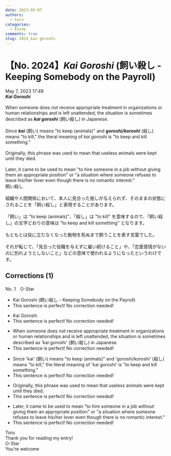 ```yaml
---
date: 2023-05-07
authors:
  - toru
categories:
  - Essay
comments: true
slug: 2024_kai-goroshi
---
```


# 【No. 2024】<strong><em>Kai Goroshi</strong></em> (飼い殺し - Keeping Somebody on the Payroll)
<div class="date">May 7, 2023 17:49</div>
<div id="post"><div id="body_show_ori">
<strong><em>Kai Goroshi</strong></em><br/><br/>When someone does not receive appropriate treatment in organizations or human relationships and is left unattended, the situation is sometimes described as <strong><em>kai goroshi</em></strong> (飼い殺し) in Japanese.<br/><br/>Since <strong><em>kai</em></strong> (飼い) means "to keep (animals)" and <strong><em>goroshi/koroshi</em></strong> (殺し) means "to kill," the literal meaning of <em>kai goroshi</em> is "to keep and kill something."<br/><br/>Originally, this phrase was used to mean that useless animals were kept until they died.<br/><br/>Later, it came to be used to mean "to hire someone in a job without giving them an appropriate position" or "a situation where someone refuses to leave his/her lover even though there is no romantic interest."
</div></div>

<!-- more -->

<div id="post_ja"><div id="body_show_mo">
飼い殺し<br/><br/>組織や人間関係において、本人に見合った施しが与えられず、そのままの状態にされることを「飼い殺し」と表現することがあります。<br/><br/>「飼い」は "to keep (animals)"、「殺し」は "to kill" を意味するので、「飼い殺し」の文字どおりの意味は "to keep and kill something" となります。<br/><br/>もともとは役に立たなくなった動物を死ぬまで飼うことを表す言葉でした。<br/><br/>それが転じて、「見合った役職を与えずに雇い続けること」や、「恋愛感情がないのに別れようとしないこと」などの意味で使われるようになったというわけです。
</div></div>

## Corrections (1)
<div id="block"><div class="first_name"> No. 1　<span class="just_name">O-Star</span></div><div id="block2">
<ul class="correction_field">
<li class="incorrect">Kai Goroshi (飼い殺し - Keeping Somebody on the Payroll)</li>
<li class="corrected perfect">This sentence is perfect! No correction needed!</li>
</ul>
<ul class="correction_field">
<li class="incorrect">Kai Goroshi</li>
<li class="corrected perfect">This sentence is perfect! No correction needed!</li>
</ul>
<ul class="correction_field">
<li class="incorrect">When someone does not receive appropriate treatment in organizations or human relationships and is left unattended, the situation is sometimes described as 'kai goroshi' (飼い殺し) in Japanese.</li>
<li class="corrected perfect">This sentence is perfect! No correction needed!</li>
</ul>
<ul class="correction_field">
<li class="incorrect">Since 'kai' (飼い) means "to keep (animals)" and 'goroshi/koroshi' (殺し) means "to kill," the literal meaning of 'kai goroshi' is "to keep and kill something."</li>
<li class="corrected perfect">This sentence is perfect! No correction needed!</li>
</ul>
<ul class="correction_field">
<li class="incorrect">Originally, this phrase was used to mean that useless animals were kept until they died.</li>
<li class="corrected perfect">This sentence is perfect! No correction needed!</li>
</ul>
<ul class="correction_field">
<li class="incorrect">Later, it came to be used to mean "to hire someone in a job without giving them an appropriate position" or "a situation where someone refuses to leave his/her lover even though there is no romantic interest."</li>
<li class="corrected perfect">This sentence is perfect! No correction needed!</li>
</ul>
</div><div class="name"><span class="just_name">Toru</span><br>
Thank you for reading my entry!
</div>
<div class="name"><span class="just_name">O-Star</span><br>
You're welcome
</div>
</div>
